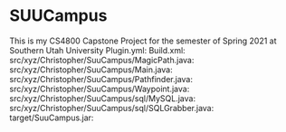# SUUCampus
This is my CS4800 Capstone Project for the semester of Spring 2021 at Southern Utah University
Plugin.yml: 
Build.xml: 
src/xyz/Christopher/SuuCampus/MagicPath.java: 
src/xyz/Christopher/SuuCampus/Main.java: 
src/xyz/Christopher/SuuCampus/Pathfinder.java: 
src/xyz/Christopher/SuuCampus/Waypoint.java: 
src/xyz/Christopher/SuuCampus/sql/MySQL.java: 
src/xyz/Christopher/SuuCampus/sql/SQLGrabber.java: 
target/SuuCampus.jar: 
